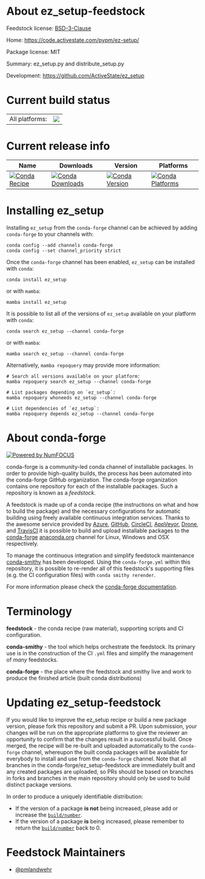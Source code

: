 About ez_setup-feedstock
========================

Feedstock license: [BSD-3-Clause](https://github.com/conda-forge/ez_setup-feedstock/blob/main/LICENSE.txt)

Home: https://code.activestate.com/pypm/ez-setup/

Package license: MIT

Summary: ez_setup.py and distribute_setup.py

Development: https://github.com/ActiveState/ez_setup

Current build status
====================


<table><tr><td>All platforms:</td>
    <td>
      <a href="https://dev.azure.com/conda-forge/feedstock-builds/_build/latest?definitionId=5471&branchName=main">
        <img src="https://dev.azure.com/conda-forge/feedstock-builds/_apis/build/status/ez_setup-feedstock?branchName=main">
      </a>
    </td>
  </tr>
</table>

Current release info
====================

| Name | Downloads | Version | Platforms |
| --- | --- | --- | --- |
| [![Conda Recipe](https://img.shields.io/badge/recipe-ez_setup-green.svg)](https://anaconda.org/conda-forge/ez_setup) | [![Conda Downloads](https://img.shields.io/conda/dn/conda-forge/ez_setup.svg)](https://anaconda.org/conda-forge/ez_setup) | [![Conda Version](https://img.shields.io/conda/vn/conda-forge/ez_setup.svg)](https://anaconda.org/conda-forge/ez_setup) | [![Conda Platforms](https://img.shields.io/conda/pn/conda-forge/ez_setup.svg)](https://anaconda.org/conda-forge/ez_setup) |

Installing ez_setup
===================

Installing `ez_setup` from the `conda-forge` channel can be achieved by adding `conda-forge` to your channels with:

```
conda config --add channels conda-forge
conda config --set channel_priority strict
```

Once the `conda-forge` channel has been enabled, `ez_setup` can be installed with `conda`:

```
conda install ez_setup
```

or with `mamba`:

```
mamba install ez_setup
```

It is possible to list all of the versions of `ez_setup` available on your platform with `conda`:

```
conda search ez_setup --channel conda-forge
```

or with `mamba`:

```
mamba search ez_setup --channel conda-forge
```

Alternatively, `mamba repoquery` may provide more information:

```
# Search all versions available on your platform:
mamba repoquery search ez_setup --channel conda-forge

# List packages depending on `ez_setup`:
mamba repoquery whoneeds ez_setup --channel conda-forge

# List dependencies of `ez_setup`:
mamba repoquery depends ez_setup --channel conda-forge
```


About conda-forge
=================

[![Powered by
NumFOCUS](https://img.shields.io/badge/powered%20by-NumFOCUS-orange.svg?style=flat&colorA=E1523D&colorB=007D8A)](https://numfocus.org)

conda-forge is a community-led conda channel of installable packages.
In order to provide high-quality builds, the process has been automated into the
conda-forge GitHub organization. The conda-forge organization contains one repository
for each of the installable packages. Such a repository is known as a *feedstock*.

A feedstock is made up of a conda recipe (the instructions on what and how to build
the package) and the necessary configurations for automatic building using freely
available continuous integration services. Thanks to the awesome service provided by
[Azure](https://azure.microsoft.com/en-us/services/devops/), [GitHub](https://github.com/),
[CircleCI](https://circleci.com/), [AppVeyor](https://www.appveyor.com/),
[Drone](https://cloud.drone.io/welcome), and [TravisCI](https://travis-ci.com/)
it is possible to build and upload installable packages to the
[conda-forge](https://anaconda.org/conda-forge) [anaconda.org](https://anaconda.org/)
channel for Linux, Windows and OSX respectively.

To manage the continuous integration and simplify feedstock maintenance
[conda-smithy](https://github.com/conda-forge/conda-smithy) has been developed.
Using the ``conda-forge.yml`` within this repository, it is possible to re-render all of
this feedstock's supporting files (e.g. the CI configuration files) with ``conda smithy rerender``.

For more information please check the [conda-forge documentation](https://conda-forge.org/docs/).

Terminology
===========

**feedstock** - the conda recipe (raw material), supporting scripts and CI configuration.

**conda-smithy** - the tool which helps orchestrate the feedstock.
                   Its primary use is in the construction of the CI ``.yml`` files
                   and simplify the management of *many* feedstocks.

**conda-forge** - the place where the feedstock and smithy live and work to
                  produce the finished article (built conda distributions)


Updating ez_setup-feedstock
===========================

If you would like to improve the ez_setup recipe or build a new
package version, please fork this repository and submit a PR. Upon submission,
your changes will be run on the appropriate platforms to give the reviewer an
opportunity to confirm that the changes result in a successful build. Once
merged, the recipe will be re-built and uploaded automatically to the
`conda-forge` channel, whereupon the built conda packages will be available for
everybody to install and use from the `conda-forge` channel.
Note that all branches in the conda-forge/ez_setup-feedstock are
immediately built and any created packages are uploaded, so PRs should be based
on branches in forks and branches in the main repository should only be used to
build distinct package versions.

In order to produce a uniquely identifiable distribution:
 * If the version of a package **is not** being increased, please add or increase
   the [``build/number``](https://docs.conda.io/projects/conda-build/en/latest/resources/define-metadata.html#build-number-and-string).
 * If the version of a package **is** being increased, please remember to return
   the [``build/number``](https://docs.conda.io/projects/conda-build/en/latest/resources/define-metadata.html#build-number-and-string)
   back to 0.

Feedstock Maintainers
=====================

* [@pmlandwehr](https://github.com/pmlandwehr/)

